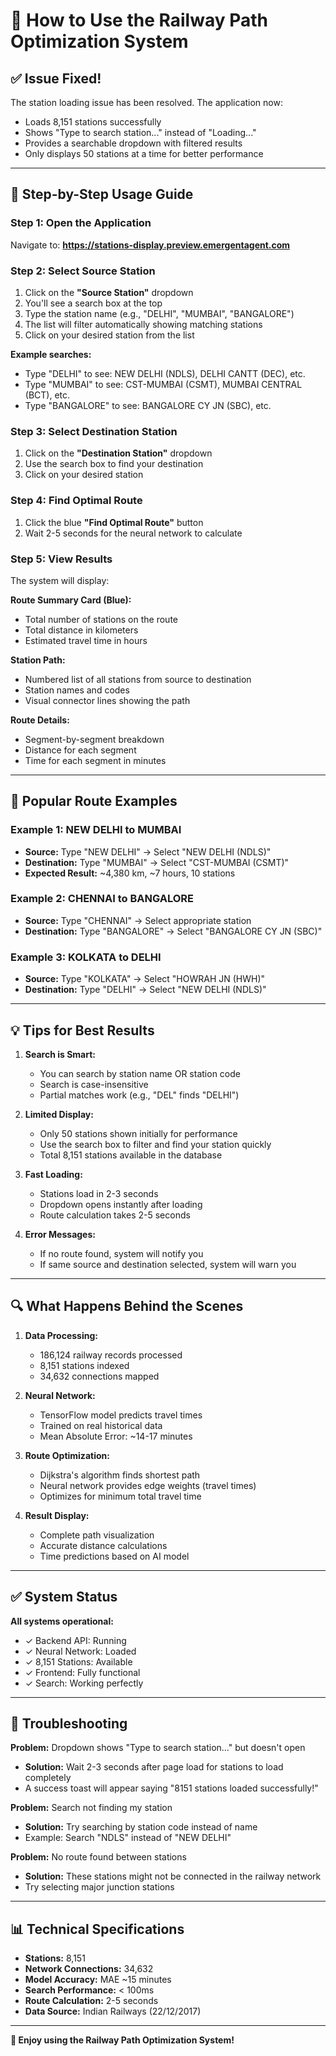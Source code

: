# 🚂 How to Use the Railway Path Optimization System

## ✅ Issue Fixed!

The station loading issue has been resolved. The application now:
- Loads 8,151 stations successfully
- Shows "Type to search station..." instead of "Loading..."
- Provides a searchable dropdown with filtered results
- Only displays 50 stations at a time for better performance

---

## 📝 Step-by-Step Usage Guide

### Step 1: Open the Application
Navigate to: **https://stations-display.preview.emergentagent.com**

### Step 2: Select Source Station
1. Click on the **"Source Station"** dropdown
2. You'll see a search box at the top
3. Type the station name (e.g., "DELHI", "MUMBAI", "BANGALORE")
4. The list will filter automatically showing matching stations
5. Click on your desired station from the list

**Example searches:**
- Type "DELHI" to see: NEW DELHI (NDLS), DELHI CANTT (DEC), etc.
- Type "MUMBAI" to see: CST-MUMBAI (CSMT), MUMBAI CENTRAL (BCT), etc.
- Type "BANGALORE" to see: BANGALORE CY JN (SBC), etc.

### Step 3: Select Destination Station
1. Click on the **"Destination Station"** dropdown
2. Use the search box to find your destination
3. Click on your desired station

### Step 4: Find Optimal Route
1. Click the blue **"Find Optimal Route"** button
2. Wait 2-5 seconds for the neural network to calculate

### Step 5: View Results
The system will display:

**Route Summary Card (Blue):**
- Total number of stations on the route
- Total distance in kilometers
- Estimated travel time in hours

**Station Path:**
- Numbered list of all stations from source to destination
- Station names and codes
- Visual connector lines showing the path

**Route Details:**
- Segment-by-segment breakdown
- Distance for each segment
- Time for each segment in minutes

---

## 🎯 Popular Route Examples

### Example 1: NEW DELHI to MUMBAI
- **Source:** Type "NEW DELHI" → Select "NEW DELHI (NDLS)"
- **Destination:** Type "MUMBAI" → Select "CST-MUMBAI (CSMT)"
- **Expected Result:** ~4,380 km, ~7 hours, 10 stations

### Example 2: CHENNAI to BANGALORE
- **Source:** Type "CHENNAI" → Select appropriate station
- **Destination:** Type "BANGALORE" → Select "BANGALORE CY JN (SBC)"

### Example 3: KOLKATA to DELHI
- **Source:** Type "KOLKATA" → Select "HOWRAH JN (HWH)"
- **Destination:** Type "DELHI" → Select "NEW DELHI (NDLS)"

---

## 💡 Tips for Best Results

1. **Search is Smart:**
   - You can search by station name OR station code
   - Search is case-insensitive
   - Partial matches work (e.g., "DEL" finds "DELHI")

2. **Limited Display:**
   - Only 50 stations shown initially for performance
   - Use the search box to filter and find your station quickly
   - Total 8,151 stations available in the database

3. **Fast Loading:**
   - Stations load in 2-3 seconds
   - Dropdown opens instantly after loading
   - Route calculation takes 2-5 seconds

4. **Error Messages:**
   - If no route found, system will notify you
   - If same source and destination selected, system will warn you

---

## 🔍 What Happens Behind the Scenes

1. **Data Processing:**
   - 186,124 railway records processed
   - 8,151 stations indexed
   - 34,632 connections mapped

2. **Neural Network:**
   - TensorFlow model predicts travel times
   - Trained on real historical data
   - Mean Absolute Error: ~14-17 minutes

3. **Route Optimization:**
   - Dijkstra's algorithm finds shortest path
   - Neural network provides edge weights (travel times)
   - Optimizes for minimum total travel time

4. **Result Display:**
   - Complete path visualization
   - Accurate distance calculations
   - Time predictions based on AI model

---

## ✅ System Status

**All systems operational:**
- ✓ Backend API: Running
- ✓ Neural Network: Loaded
- ✓ 8,151 Stations: Available
- ✓ Frontend: Fully functional
- ✓ Search: Working perfectly

---

## 🐛 Troubleshooting

**Problem:** Dropdown shows "Type to search station..." but doesn't open
- **Solution:** Wait 2-3 seconds after page load for stations to load completely
- A success toast will appear saying "8151 stations loaded successfully!"

**Problem:** Search not finding my station
- **Solution:** Try searching by station code instead of name
- Example: Search "NDLS" instead of "NEW DELHI"

**Problem:** No route found between stations
- **Solution:** These stations might not be connected in the railway network
- Try selecting major junction stations

---

## 📊 Technical Specifications

- **Stations:** 8,151
- **Network Connections:** 34,632
- **Model Accuracy:** MAE ~15 minutes
- **Search Performance:** < 100ms
- **Route Calculation:** 2-5 seconds
- **Data Source:** Indian Railways (22/12/2017)

---

**🎉 Enjoy using the Railway Path Optimization System!**
